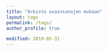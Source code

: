 ```yaml
---
title: "Arkisto avainsanojen mukaan"
layout: tags
permalink: /tags/
author_profile: true

modified: 2019-05-31
---
```

